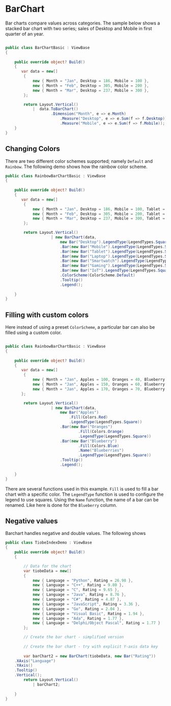 # BarChart

Bar charts compare values across categories. The sample below shows a stacked bar
chart with two series; sales of Desktop and Mobile in first quarter of an year.                              

```csharp demo-below

public class BarChartBasic : ViewBase 
{    
    
    public override object? Build()
    {
       var data = new[]
        {
            new { Month = "Jan", Desktop = 186, Mobile = 100 },
            new { Month = "Feb", Desktop = 305, Mobile = 200 },
            new { Month = "Mar", Desktop = 237, Mobile = 300 }, 
        };

        return Layout.Vertical()
            |  data.ToBarChart()
                    .Dimension("Month", e => e.Month)
                        .Measure("Desktop", e => e.Sum(f => f.Desktop))
                        .Measure("Mobile", e => e.Sum(f => f.Mobile));
    }
}    
```

## Changing Colors

There are two different color schemes supported; namely `Default` and `Rainbow`. The following 
demo shows how the rainbow color scheme. 

```csharp demo-below
public class RainbowBarChartBasic : ViewBase 
{    
    
    public override object? Build()
    {
       var data = new[]
        {
            new { Month = "Jan", Desktop = 186, Mobile = 100, Tablet = 75, Laptop = 120, Smartwatch = 45, Gaming = 90, IoT = 30 },
            new { Month = "Feb", Desktop = 305, Mobile = 200, Tablet = 110, Laptop = 180, Smartwatch = 65, Gaming = 140, IoT = 50 },
            new { Month = "Mar", Desktop = 237, Mobile = 300, Tablet = 95, Laptop = 160, Smartwatch = 80, Gaming = 110, IoT = 40 },
        };

        return Layout.Vertical()
                    | new BarChart(data,
                        new Bar("Desktop").LegendType(LegendTypes.Square))
                        .Bar(new Bar("Mobile").LegendType(LegendTypes.Square))
                        .Bar(new Bar("Tablet").LegendType(LegendTypes.Square))
                        .Bar(new Bar("Laptop").LegendType(LegendTypes.Square))
                        .Bar(new Bar("Smartwatch").LegendType(LegendTypes.Square))
                        .Bar(new Bar("Gaming").LegendType(LegendTypes.Square))
                        .Bar(new Bar("IoT").LegendType(LegendTypes.Square))
                        .ColorScheme(ColorScheme.Default)
                        .Tooltip()
                        .Legend();
                        
    }
}    
```

## Filling with custom colors

Here instead of using a preset `ColorScheme`, a particular bar can also be filled using a custom color. 

```csharp demo-below

public class RainbowBarChartBasic : ViewBase 
{    
    
    public override object? Build()
    {
       var data = new[]
        {
            new { Month = "Jan", Apples = 100, Oranges = 40, Blueberry  = 35 },
            new { Month = "Jan", Apples = 150, Oranges = 60, Blueberry  = 55 },
            new { Month = "Jan", Apples = 170, Oranges = 70, Blueberry  = 65 },
       };

        return Layout.Vertical()
                    | new BarChart(data,
                        new Bar("Apples")
                            .Fill(Colors.Red)
                            .LegendType(LegendTypes.Square))
                        .Bar(new Bar("Oranges")
                                .Fill(Colors.Orange)
                                .LegendType(LegendTypes.Square))
                        .Bar(new Bar("Blueberry")
                                .Fill(Colors.Blue)
                                .Name("Blueberries")
                                .LegendType(LegendTypes.Square))
                        .Tooltip()
                        .Legend();
                        
    }
}    
```

There are several functions used in this example. `Fill` is used to fill a bar chart
with a specific color. The `LegendType` function is used to configure the legend 
to use squares. Using the `Name` function, the name of a bar can be renamed. Like 
here is done for the `Blueberry` column.  

## Negative values

Barchart handles negative and double values. The following shows 

```csharp demo-below
public class TiobeIndexDemo : ViewBase
{
    public override object? Build()
    {

        // Data for the chart
        var tiobeData = new[]
        {
            new { Language = "Python", Rating = 26.98 },
            new { Language = "C++", Rating = 9.80 },
            new { Language = "C", Rating = 9.65 },
            new { Language = "Java", Rating = 8.76 },
            new { Language = "C#", Rating = 4.87 },
            new { Language = "JavaScript", Rating = 3.36 },
            new { Language = "Go", Rating = 2.04 },
            new { Language = "Visual Basic", Rating = 1.94 },
            new { Language = "Ada", Rating = 1.77 },
            new { Language = "Delphi/Object Pascal", Rating = 1.77 }
        };

        // Create the bar chart - simplified version
        
        // Create the bar chart - try with explicit Y-axis data key
        
        var barChart2 = new BarChart(tiobeData, new Bar("Rating"))
    .XAxis("Language")
    .YAxis()
    .Tooltip()
    .Vertical();
        return Layout.Vertical()
            | barChart2;
                
    }
}
```




